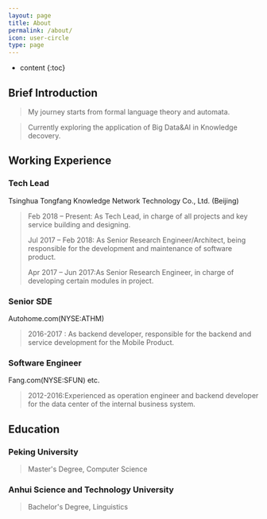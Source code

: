 ```yaml
---
layout: page
title: About
permalink: /about/
icon: user-circle
type: page
---
```


* content
{:toc}

## Brief Introduction
>My journey starts from formal language theory and automata.

>Currently exploring the application of Big Data&AI in Knowledge decovery.

## Working Experience
### Tech Lead
Tsinghua Tongfang Knowledge Network Technology Co., Ltd. (Beijing)
>Feb 2018 – Present: As Tech Lead, in charge of all projects and key service building and designing.
>
>Jul 2017 – Feb 2018: As Senior Research Engineer/Architect, being responsible for the development and maintenance of software product.
>
>Apr 2017 – Jun 2017:As Senior Research Engineer, in charge of developing certain modules in project. 

### Senior SDE
Autohome.com(NYSE:ATHM)
>2016-2017 : As backend developer, responsible for the backend and service development for the Mobile Product.

### Software Engineer
Fang.com(NYSE:SFUN) etc.
>2012-2016:Experienced as operation engineer and backend developer for the data center of the internal business system.

## Education
### Peking University
>Master's Degree, Computer Science

### Anhui Science and Technology University
>Bachelor's Degree, Linguistics
